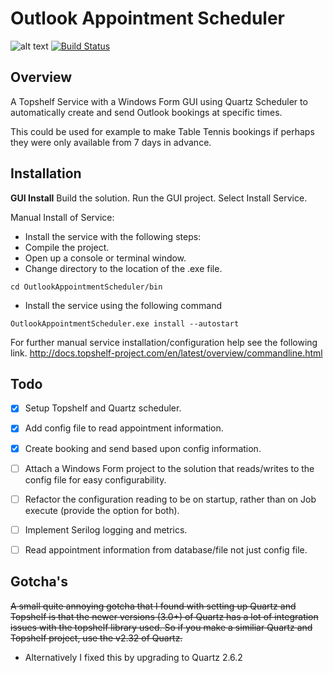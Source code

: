 # Outlook Appointment Scheduler 
![alt text](https://github.com/danmastrow/OutlookAppointmentScheduler/raw/master/OutlookAppointmentSchedulerGUI/img/bookingIcon.png "Logo")
[![Build Status](https://travis-ci.org/danmastrow/OutlookAppointmentScheduler.svg?branch=master)](https://travis-ci.org/danmastrow/OutlookAppointmentScheduler)
## Overview
A Topshelf Service with a Windows Form GUI using Quartz Scheduler to automatically create and send Outlook bookings at specific times.

This could be used for example to make Table Tennis bookings if perhaps they were only available from 7 days in advance.

## Installation
**GUI Install**
Build the solution.
Run the GUI project.
Select Install Service.


Manual Install of Service:
- Install the service with the following steps:
- Compile the project.
- Open up a console or terminal window.
- Change directory to the location of the .exe file.
````
cd OutlookAppointmentScheduler/bin
````

- Install the service using the following command
````
OutlookAppointmentScheduler.exe install --autostart
````
For further manual service installation/configuration help see the following link.
http://docs.topshelf-project.com/en/latest/overview/commandline.html

## Todo
- [x] Setup Topshelf and Quartz scheduler.
- [x] Add config file to read appointment information.
- [x] Create booking and send based upon config information.
- [ ] Attach a Windows Form project to the solution that reads/writes to the config file for easy configurability.
- [ ] Refactor the configuration reading to be on startup, rather than on Job execute (provide the option for both).
- [ ] Implement Serilog logging and metrics.
- [ ] Read appointment information from database/file not just config file.
      

## Gotcha's
~~A small quite annoying gotcha that I found with setting up Quartz and Topshelf is that the newer versions (3.0+) of Quartz has a lot of integration issues with the topshelf library used. So if you make a similiar Quartz and Topshelf project, use the v2.32 of Quartz.~~
- Alternatively I fixed this by upgrading to Quartz 2.6.2
